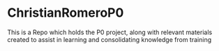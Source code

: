 # ChristianRomeroP0
This is a Repo which holds the P0 project, along with relevant materials created to assist in learning and consolidating knowledge from training
